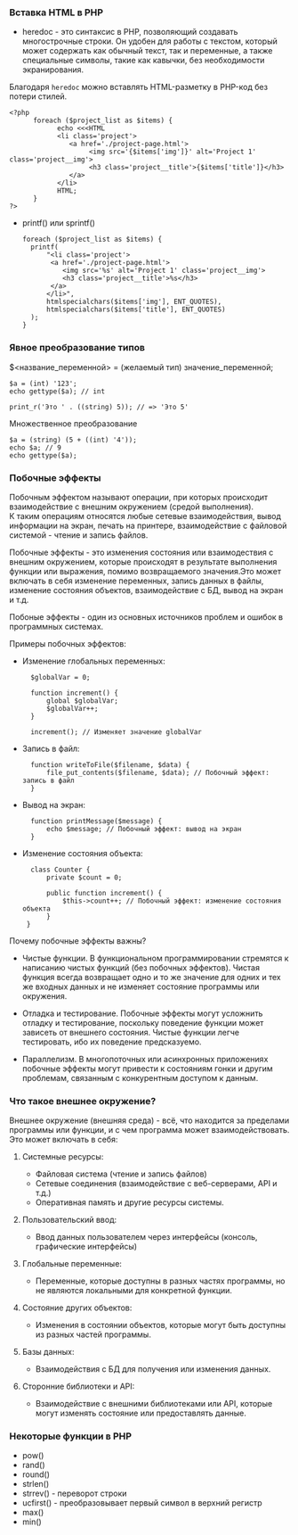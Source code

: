 ### Вставка HTML в PHP
- heredoc - это синтаксис в PHP, позволяющий создавать многострочные строки. Он удобен для работы с текстом, который может содержать как обычный текст, так и переменные, а также специальные символы, 
такие как кавычки, без необходимости экранирования. <br>

Благодаря `heredoc` можно вставлять HTML-разметку в PHP-код без потери стилей.

    <?php 
          foreach ($project_list as $items) {
                echo <<<HTML
                <li class='project'>
                   <a href='./project-page.html'>
                        <img src='{$items['img']}' alt='Project 1' class='project__img'>
                        <h3 class='project__title'>{$items['title']}</h3>
                   </a>
                </li>
                HTML;
          }
    ?>

- printf() или sprintf()

      foreach ($project_list as $items) {
        printf(
            "<li class='project'>
             <a href='./project-page.html'>
                <img src='%s' alt='Project 1' class='project__img'>
                <h3 class='project__title'>%s</h3>
             </a>
            </li>",
            htmlspecialchars($items['img'], ENT_QUOTES),
            htmlspecialchars($items['title'], ENT_QUOTES)
        );
      }

### Явное преобразование типов

$<название_переменной> = (желаемый тип) значение_переменной;

    $a = (int) '123';
    echo gettype($a); // int

    print_r('Это ' . ((string) 5)); // => 'Это 5'

Множественное преобразование

    $a = (string) (5 + ((int) '4'));
    echo $a; // 9
    echo gettype($a);

### Побочные эффекты
Побочным эффектом называют операции, при которых происходит взаимодействие с внешним окружением (средой выполнения). <br>
К таким операциям относятся любые сетевые взаимодействия, вывод информации на экран, печать на принтере, взаимодействие с файловой системой - чтение и запись файлов. <br>

Побочные эффекты - это изменения состояния или взаимодествия с внешним окружением, которые происходят в результате выполнения функции или выражения, помимо возвращаемого значения.Это может включать в себя изменение переменных, запись данных в файлы, изменение состояния объектов, взаимодействие с БД, вывод на экран и т.д.

Побоные эффекты - один из основных источников проблем и ошибок в программных системах. 

Примеры побочных эффектов:
- Изменение глобальных переменных:

        $globalVar = 0;

        function increment() {
            global $globalVar;
            $globalVar++;
        }

        increment(); // Изменяет значение globalVar

- Запись в файл:

        function writeToFile($filename, $data) {
            file_put_contents($filename, $data); // Побочный эффект: запись в файл
        }

- Вывод на экран:

        function printMessage($message) {
            echo $message; // Побочный эффект: вывод на экран
        }

- Изменение состояния объекта:

        class Counter {
            private $count = 0;

            public function increment() {
                $this->count++; // Побочный эффект: изменение состояния объекта
            }
       }

Почему побочные эффекты важны?
- Чистые функции. В функциональном программировании стремятся к написанию чистых функций (без побочных эффектов). Чистая функция всегда возвращает одно и то же значение для одних и тех же входных данных и не изменяет состояние программы или окружения.

- Отладка и тестирование. Побочные эффекты могут усложнить отладку и тестирование, поскольку поведение функции может зависеть от внешнего состояния. Чистые функции легче тестировать, ибо их поведение предсказуемо.

- Параллелизм. В многопоточных или асинхронных приложениях побочные эффекты могут привести к состояниям гонки и другим проблемам, связанным с конкурентным доступом к данным.

### Что такое внешнее окружение?
Внешнее окружение (внешняя среда) - всё, что находится за пределами программы или функции, и с чем программа может взаимодействовать. Это может включать в себя:

1. Системные ресурсы: 
    - Файловая система (чтение и запись файлов)
    - Сетевые соединения (взаимодействие с веб-серверами, API и т.д.)
    - Оперативная память и другие ресурсы системы.

2. Пользовательский ввод:
   - Ввод данных пользователем через интерфейсы (консоль, графические интерфейсы)

3. Глобальные переменные:
    - Переменные, которые доступны в разных частях программы, но не являются локальными для конкретной функции.

4. Состояние других объектов:
   - Изменения в состоянии объектов, которые могут быть доступны из разных частей программы.

5. Базы данных:
    - Взаимодействия с БД для получения или изменения данных.

6. Сторонние библиотеки и API:
   - Взаимодействие с внешними библиотеками или API, которые могут изменять состояние или предоставлять данные.

### Некоторые функции в PHP
- pow()
- rand()
- round()
- strlen()
- strrev() - переворот строки
- ucfirst() - преобразовывает первый символ в верхний регистр
- max()
- min()
